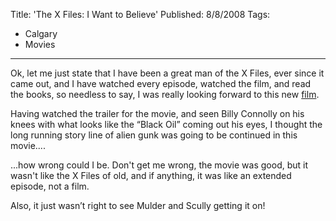 Title: 'The X Files: I Want to Believe'
Published: 8/8/2008
Tags:
- Calgary
- Movies
---

Ok, let me just state that I have been a great man of the X Files, ever since it came out, and I have watched every episode, watched the film, and read the books, so needless to say, I was really looking forward to this new [film](http://www.imdb.com/title/tt0443701/).

Having watched the trailer for the movie, and seen Billy Connolly on his knees with what looks like the “Black Oil” coming out his eyes, I thought the long running story line of alien gunk was going to be continued in this movie....

...how wrong could I be. Don't get me wrong, the movie was good, but it wasn't like the X Files of old, and if anything, it was like an extended episode, not a film.

Also, it just wasn’t right to see Mulder and Scully getting it on!
